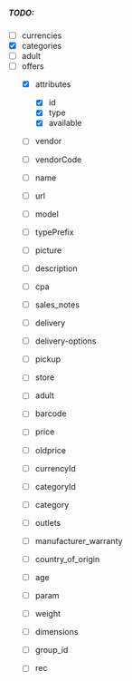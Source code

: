 ##### TODO:

* [ ] currencies
* [x] categories
* [ ] adult
* [ ] offers
    * [x] attributes
        * [x] id
        * [x] type
        * [x] available
    * [ ] vendor
    * [ ] vendorCode
    * [ ] name
    * [ ] url
    * [ ] model
    * [ ] typePrefix
    * [ ] picture
    * [ ] description
    * [ ] cpa
    * [ ] sales_notes
    * [ ] delivery
    * [ ] delivery-options
    * [ ] pickup
    * [ ] store
    * [ ] adult
    * [ ] barcode
    * [ ] price
    * [ ] oldprice
    * [ ] currencyId
    * [ ] categoryId
    * [ ] category
    * [ ] outlets
    * [ ] manufacturer_warranty
    * [ ] country_of_origin
    * [ ] age
    * [ ] param
    * [ ] weight
    * [ ] dimensions
    * [ ] group_id
    * [ ] rec
    